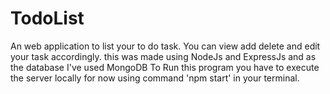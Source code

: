 # TodoList
An web application to list your to do task. You can view add delete and edit your task accordingly. this was made using NodeJs and ExpressJs and as the database I've used MongoDB
To Run this program you have to execute the server locally for now using command 'npm start' in your terminal. 
